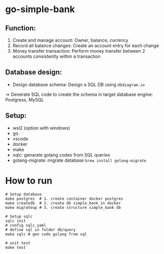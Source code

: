 # go-simple-bank

## Function:

1. Create and manage account: Owner, balance, currency
2. Record all balance changes: Create an account entry for each change
3. Money transfer transaction: Perform money transfer between 2 accounts consistently within a transaction

## Database design:

- Design database schema: Design a SQL DB using `dbdiagram.io`

-> Generate SQL code to create the schema in target database engine: Postgress, MySQL

## Setup:

- wsl2 (option with windows)
- go
- vscode
- docker
- make
- sqlc: genarate golang codes from SQL queries
- golang-migrate: migrate database `brew install golang-migrate`

# How to run

```
# Setup database
make postgres  # 1. create container docker postgres
make createdb  # 2. create db simple_bank in docker
make migrateup # 3. create structure simple_bank db

# Setup sqlc
sqlc init
# config sqlc.yaml
# define sql in folder db/query
make sqlc # gen code golang from sql

# unit test
make test
```
